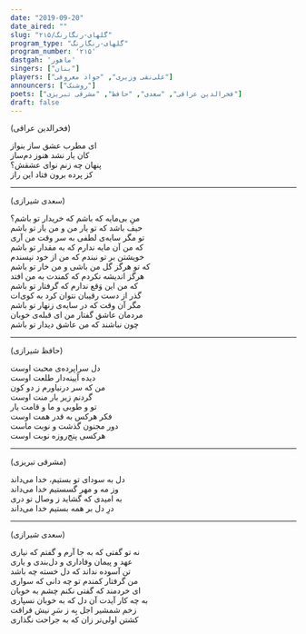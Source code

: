 ```yaml
---
date: "2019-09-20"
date_aired: ""
slug: "گلهای-رنگارنگ/۲۱۵"
program_type: "گلهای-رنگارنگ"
program_number: '۲۱۵'
dastgah: 'ماهور'
singers: ["بنان"]
players: ["علی‌نقی وزیری", "جواد معروفی"]
announcers: ["روشنک"]
poets: ["فخرالدین عراقی", "سعدی", "حافظ", "مشرقی تبریزی"]
draft: false
--- 
```


(فخرالدین عراقی)  

ای مطرب عشق ساز بنواز  
كان یار نشد هنوز دم‌ساز  
پنهان چه زنم نوای عشقش؟  
کز پرده برون فتاد این راز  

---  

(سعدی شیرازی)  

منِ بی‌مایه که باشم که خریدار تو باشم؟  
حیف باشد که تو یار من و من یار تو باشم  
تو مگر سایه‌ی لطفی به سر وقت من آری  
که من آن مایه ندارم که به مقدار تو باشم  
خویشتن بر تو نبندم که من از خود نپسندم  
که تو هرگز گل من باشی و من خار تو باشم  
هرگز اندیشه نکردم که کمندت به من افتد  
که من این وَقع ندارم که گرفتار تو باشم  
گذر از دست رقیبان نتوان کرد به کوی‌ات  
مگر آن وقت که در سایه‌ی زنهار تو باشم  
مردمان عاشق گفتار من ای قبله‌ی خوبان  
چون نباشند که من عاشق دیدار تو باشم  

---  

(حافظ شیرازی)  

دل سراپرده‌ی محبت اوست  
دیده آیینه‌دار طلعت اوست  
من که سر درنیاورم ز دو کون  
گردنم زیر بار منت اوست  
تو و طوبی و ما و قامت یار  
فكر هرکس به قدر همت اوست  
دور مجنون گذشت و نوبت ماست  
هر‌کسی پنج‌روزه نوبت اوست  

---  

(مشرقی تبریزی)  

دل به سودای تو بستیم، خدا می‌داند  
وز مه و مهر گسستیم خدا می‌داند  
به امیدی که گشاید ز وصال تو دری  
درِ دل بر همه بستیم خدا می‌داند  

---  

(سعدی شیرازی)  

نه تو گفتی که به جا آرم و گفتم که نیاری  
عهد و پیمان وفاداری و دل‌بندی و یاری  
تن آسوده نداند که دل خسته چه باشد  
من گرفتار کمندم تو چه دانی که سواری  
ای خردمند که گفتی نکنم چشم به خوبان  
به چه کار آیدت آن دل که به خوبان نسپاری  
زخم شمشیر اجل بِه ز سَرِ نیش فراقت  
کشتن اولی‌تر زان که به جراحت نگذاری  
